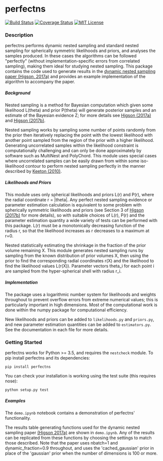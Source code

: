 perfectns
=========

[![Build Status](https://travis-ci.org/ejhigson/perfectns.svg?branch=master)](https://travis-ci.org/ejhigson/perfectns.svg?branch=master)
[![Coverage Status](https://coveralls.io/repos/github/ejhigson/perfectns/badge.svg?branch=master)](https://coveralls.io/github/ejhigson/perfectns?branch=master)
[![MIT License](https://img.shields.io/badge/license-MIT-blue.svg)](https://github.com/ejhigson/perfectns/LICENSE)


### Description

perfectns performs dynamic nested sampling and standard nested sampling for spherically symmetric likelihoods and priors, and analyses the samples produced.
In these cases the algorithms can be followed "perfectly" (without implementation-specific errors from correlated sampling), making them ideal for studying nested sampling.
This package contains the code used to generate results in the [dynamic nested sampling paper (Higson, 2017a)](https://arxiv.org/abs/1704.03459) and provides an example implementation of the algorithm to accompany the paper.

##### Background

Nested sampling is a method for Bayesian computation which given some likelihood L(theta) and prior P(theta) will generate posterior samples and an estimate of the Bayesian evidence Z; for more details see [Higson (2017a)](https://arxiv.org/abs/1704.03459) and [Higson (2017b)](https://arxiv.org/abs/1703.09701).

Nested sampling works by sampling some number of points randomly from the prior then iteratively replacing the point with the lowest likelihood with another point sampled from the region of the prior with a higher likelihood.
Generating uncorrelated samples within the likelihood constraint is computationally challenging and can only be done approximately by software such as MultiNest and PolyChord.
This module uses special cases where uncorrelated samples can be easily drawn from within some iso-likelihood contour to perform nested sampling perfectly in the manner described by [Keeton (2010)](https://academic.oup.com/mnras/article/414/2/1418/977810).

##### Likelihoods and Priors

This module uses only spherical likelihoods and priors L(r) and P(r), where the radial coordinate r = |theta|.
Any perfect nested sampling evidence or parameter estimation calculation is equivalent to some problem with spherically symmetric likelihoods and priors (see Section 3 of [Higson (2017b)](https://arxiv.org/abs/1703.09701) for more details), so with suitable choices of L(r), P(r) and the parameter estimation quantity a wide variety of tests can be performed with this package.
L(r) must be a monotonically decreasing function of the radius r, so that the likelihood increases as r decreases to a maximum at r=0.

Nested statistically estimating the shrinkage in the fraction of the prior volume remaining X.
This module generates nested sampling runs by sampling from the known distribution of prior volumes X, then using the prior to find the corresponding radial coordinates r(X) and the likelihood to find the likelihood values L(r(X)).
Parameter vectors theta_i for each point i are sampled from the hyper-spherical shell with radius r_i.

##### Implementation

The package uses a logarithmic number system for likelihoods and weights throughout to prevent overflow errors from extreme numerical values; this is particularly important in high dimensions.
Most of the computational work is done within the numpy package for computational efficiency.

New likelihoods and priors can be added to `likelihoods.py` and `priors.py`, and new parameter estimation quantities can be added to `estimators.py`.
See the documentation in each file for more details.

### Getting Started

perfectns works for Python >= 3.5, and requires the `nestcheck` module.
To pip install perfectns and its dependencies:

```
pip install perfectns
```

You can check your installation is working using the test suite (this requires nose):

```
python setup.py test
```

##### Examples

The `demo.ipynb` notebook contains a demonstration of perfectns' functionality.

The results table generating functions used for the dynamic nested sampling paper [(Higson 2017a)](https://arxiv.org/abs/1704.03459) are shown in `demo.ipynb`.
Any of the results can be replicated from these functions by choosing the settings to match those described. Note that the paper uses nbatch=1 and dynamic_fraction=0.9 throughout, and uses the 'cached_gaussian' prior in place of the 'gaussian' prior when the number of dimensions is 100 or more.
